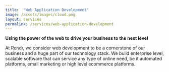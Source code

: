 ```yaml
---
title:  "Web Application Development"
image: /assets/images/cloud.png
layout: services
permalink: /services/web-application-development
---
```

**Using the power of the web to drive your business to the next level**

At Rendr, we consider web development to be a cornerstone of our business and a huge part of our technology stack. We build enterprise level, scalable software that can service any type of online need, be it automated platforms, email marketing or high level ecommerce platforms. 